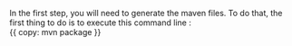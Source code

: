 In the first step, you will need to generate the maven files.
To do that, the first thing to do is to execute this command line :
<br>{{ copy: mvn package }}


